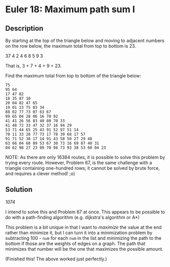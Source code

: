 
# Euler 18: Maximum path sum I

## Description
By starting at the top of the triangle below and moving to adjacent numbers on the row below, the maximum total from top to bottom is 23.

37 4
2 4 6
8 5 9 3

That is, 3 + 7 + 4 + 9 = 23.

Find the maximum total from top to bottom of the triangle below:
```
75
95 64
17 47 82
18 35 87 10
20 04 82 47 65
19 01 23 75 03 34
88 02 77 73 07 63 67
99 65 04 28 06 16 70 92
41 41 26 56 83 40 80 70 33
41 48 72 33 47 32 37 16 94 29
53 71 44 65 25 43 91 52 97 51 14
70 11 33 28 77 73 17 78 39 68 17 57
91 71 52 38 17 14 91 43 58 50 27 29 48
63 66 04 68 89 53 67 30 73 16 69 87 40 31
04 62 98 27 23 09 70 98 73 93 38 53 60 04 23
```
NOTE: As there are only 16384 routes, it is possible to solve this problem by trying every route. However, Problem 67, is the same challenge with a triangle containing one-hundred rows; it cannot be solved by brute force, and requires a clever method! ;o)

## Solution
*1074*

I intend to solve this and Problem 67 at once. This appears to be possible to do with a path-finding algorithm (e.g. dijkstra's algorithm or A*)

This problem is a bit unique in that I want to *maximize* the value at the end rather than
minimize it, but I can turn it into a minimization problem by subtracting 100 - `num` for each `num` in the list and minimizing
the path to the bottom if those are the weights of edges on a graph. The path that minimizes
that number will be the one that maximizes the possible amount.

(Finished this! The above worked just perfectly.)
